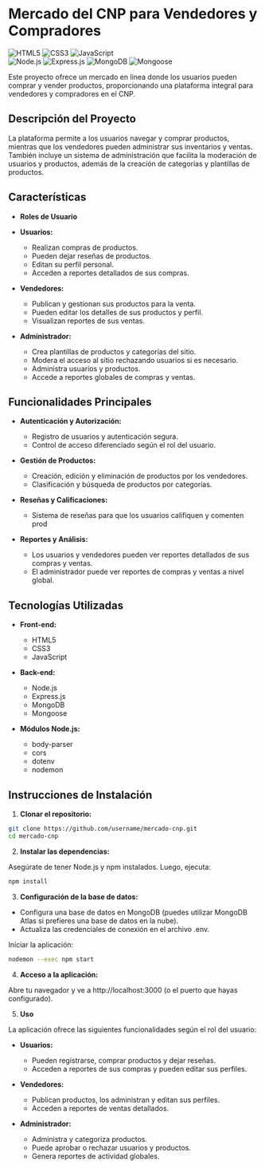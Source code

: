 # Mercado del CNP para Vendedores y Compradores

<p align="left"> 
  <img src="https://img.shields.io/badge/HTML5-E34F26?style=for-the-badge&logo=html5&logoColor=white" alt="HTML5" /> 
  <img src="https://img.shields.io/badge/CSS3-1572B6?style=for-the-badge&logo=css3&logoColor=white" alt="CSS3" /> 
  <img src="https://img.shields.io/badge/JavaScript-F7DF1E?style=for-the-badge&logo=javascript&logoColor=black" alt="JavaScript" /> 
  <br> 
  <img src="https://img.shields.io/badge/Node.js-339933?style=for-the-badge&logo=nodedotjs&logoColor=white" alt="Node.js" /> 
  <img src="https://img.shields.io/badge/Express.js-000000?style=for-the-badge&logo=express&logoColor=white" alt="Express.js" /> 
  <img src="https://img.shields.io/badge/MongoDB-47A248?style=for-the-badge&logo=mongodb&logoColor=white" alt="MongoDB" /> 
  <img src="https://img.shields.io/badge/Mongoose-880000?style=for-the-badge&logo=mongoose&logoColor=white" alt="Mongoose" /> 
</p>

Este proyecto ofrece un mercado en línea donde los usuarios pueden comprar y vender productos, proporcionando una plataforma integral para vendedores y compradores en el CNP.

## Descripción del Proyecto
La plataforma permite a los usuarios navegar y comprar productos, mientras que los vendedores pueden administrar sus inventarios y ventas. También incluye un sistema de administración que facilita la moderación de usuarios y productos, además de la creación de categorías y plantillas de productos.

## Características
- **Roles de Usuario**

- **Usuarios:**
  - Realizan compras de productos.
  - Pueden dejar reseñas de productos.
  - Editan su perfil personal.
  - Acceden a reportes detallados de sus compras.

- **Vendedores:**
  - Publican y gestionan sus productos para la venta.
  - Pueden editar los detalles de sus productos y perfil.
  - Visualizan reportes de sus ventas.

- **Administrador:**
  - Crea plantillas de productos y categorías del sitio.
  - Modera el acceso al sitio rechazando usuarios si es necesario.
  - Administra usuarios y productos.
  - Accede a reportes globales de compras y ventas.

## Funcionalidades Principales
- **Autenticación y Autorización:**
  - Registro de usuarios y autenticación segura.
  - Control de acceso diferenciado según el rol del usuario.

- **Gestión de Productos:**
  - Creación, edición y eliminación de productos por los vendedores.
  - Clasificación y búsqueda de productos por categorías.

- **Reseñas y Calificaciones:**
  - Sistema de reseñas para que los usuarios califiquen y comenten prod 

- **Reportes y Análisis:**
  - Los usuarios y vendedores pueden ver reportes detallados de sus compras y ventas.
  - El administrador puede ver reportes de compras y ventas a nivel global.

## Tecnologías Utilizadas

- **Front-end:**
  - HTML5
  - CSS3
  - JavaScript

- **Back-end:**
  - Node.js
  - Express.js
  - MongoDB
  - Mongoose

- **Módulos Node.js:**
  - body-parser
  - cors
  - dotenv
  - nodemon

## Instrucciones de Instalación
1. **Clonar el repositorio:**

  ```bash
  git clone https://github.com/username/mercado-cnp.git
  cd mercado-cnp
  ```

2. **Instalar las dependencias:**

  Asegúrate de tener Node.js y npm instalados. Luego, ejecuta:

  ```bash
  npm install
  ```

3. **Configuración de la base de datos:**

  - Configura una base de datos en MongoDB (puedes utilizar MongoDB Atlas si prefieres una base de datos en la nube).
  - Actualiza las credenciales de conexión en el archivo .env.

  Iniciar la aplicación:

  ```bash
  nodemon --exec npm start
  ```
4. **Acceso a la aplicación:**

  Abre tu navegador y ve a http://localhost:3000 (o el puerto que hayas configurado).

5. **Uso**

  La aplicación ofrece las siguientes funcionalidades según el rol del usuario:

  - **Usuarios:**
    - Pueden registrarse, comprar productos y dejar reseñas.
    - Acceden a reportes de sus compras y pueden editar sus perfiles.

  - **Vendedores:**
    - Publican productos, los administran y editan sus perfiles.
    - Acceden a reportes de ventas detallados.

  - **Administrador:**
    - Administra y categoriza productos.
    - Puede aprobar o rechazar usuarios y productos.
    - Genera reportes de actividad globales.
